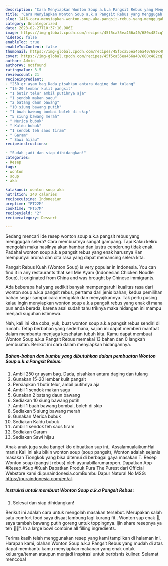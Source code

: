 ```yaml
---
description: "Cara Menyiapkan Wonton Soup a.k.a Pangsit Rebus yang Menggugah Selera"
title: "Cara Menyiapkan Wonton Soup a.k.a Pangsit Rebus yang Menggugah Selera"
slug: 1416-cara-menyiapkan-wonton-soup-aka-pangsit-rebus-yang-menggugah-selera
category: Uncategorized
date: 2023-02-27T10:37:10.986Z
image: https://img-global.cpcdn.com/recipes/45f5ca55ea466a40/680x482cq70/wonton-soup-aka-pangsit-rebus-foto-resep-utama.jpg
hideToc: false
enableToc: true
enableTocContent: false
thumbnail: https://img-global.cpcdn.com/recipes/45f5ca55ea466a40/680x482cq70/wonton-soup-aka-pangsit-rebus-foto-resep-utama.jpg
cover: https://img-global.cpcdn.com/recipes/45f5ca55ea466a40/680x482cq70/wonton-soup-aka-pangsit-rebus-foto-resep-utama.jpg
author: Admin
authorAv: notfound
ratingvalue: 3.5
reviewcount: 21
recipeingredient:
- "250 gr ayam bag Dada pisahkan antara daging dan tulang"
- "15-20 lembar kulit pangsit"
- "1 butir telur ambil putihnya aja"
- "1 sendok makan sagu"
- "2 batang daun bawang"
- "10 siung bawang putih"
- "1 buah bawang bombai boleh di skip"
- "5 siung bawang merah"
- " Merica bubuk"
- " Kaldu bubuk"
- "1 sendok teh saos tiram"
- " Garam"
- " Sawi hijau"
recipeinstructions:

- "Sudah jadi dan siap dihidangkan!"
categories:
- Resep
tags:
- wonton
- soup
- aka

katakunci: wonton soup aka 
nutrition: 240 calories
recipecuisine: Indonesian
preptime: "PT22M"
cooktime: "PT57M"
recipeyield: "2"
recipecategory: Dessert

---
```



Sedang mencari ide resep wonton soup a.k.a pangsit rebus yang menggugah selera? Cara membuatnya sangat gampang. Tapi Kalau keliru mengolah maka hasilnya akan hambar dan justru cenderung tidak enak. Padahal wonton soup a.k.a pangsit rebus yang enak harusnya Kan mempunyai aroma dan cita rasa yang dapat memancing selera kita.


Pangsit Rebus Kuah (Wonton Soup) is very popular in Indonesia. You can find it in any restaurants that sell Mie Ayam (Indonesian Chicken Noodle Soup). It originated from China and was brought by Chinese immigrants.

Ada beberapa hal yang sedikit banyak mempengaruhi kualitas rasa dari wonton soup a.k.a pangsit rebus, pertama dari jenis bahan, kedua pemilihan bahan segar sampai cara mengolah dan menyajikannya. Tak perlu pusing kalau ingin menyiapkan wonton soup a.k.a pangsit rebus yang enak di mana pun anda berada, karena asal sudah tahu triknya maka hidangan ini mampu menjadi suguhan istimewa.


Nah, kali ini kita coba, yuk, buat wonton soup a.k.a pangsit rebus sendiri di rumah. Tetap berbahan yang sederhana, sajian ini dapat memberi manfaat dalam membantu menjaga kesehatan tubuh kita. Kamu dapat membuat Wonton Soup a.k.a Pangsit Rebus memakai 13 bahan dan 0 langkah pembuatan. Berikut ini cara dalam menyiapkan hidangannya.

<!--inarticleads1-->

##### Bahan-bahan dan bumbu yang dibutuhkan dalam pembuatan Wonton Soup a.k.a Pangsit Rebus:

1. Ambil 250 gr ayam bag. Dada, pisahkan antara daging dan tulang
1. Gunakan 15-20 lembar kulit pangsit
1. Persiapkan 1 butir telur, ambil putihnya aja
1. Ambil 1 sendok makan sagu
1. Gunakan 2 batang daun bawang
1. Sediakan 10 siung bawang putih
1. Ambil 1 buah bawang bombai, boleh di skip
1. Sediakan 5 siung bawang merah
1. Gunakan  Merica bubuk
1. Sediakan  Kaldu bubuk
1. Ambil 1 sendok teh saos tiram
1. Sediakan  Garam
1. Sediakan  Sawi hijau


Anak-anak juga suka banget klo dibuatkan sup ini.. AssalamualaikumHai manis ️Kali ini aku bikin wonton soup (soup pangsit), Wonton adalah sejenis masakan Tiongkok yang bisa ditemui di berbagai gaya masakan T. Resep Wonton soup (pangsit rebus) oleh ayunabillarumaropen. Dapatkan App #Resep #Sup #Kuah Dapatkan Produk Pura The Purest dari Official Webstore kami di:puraindonesia.comBumbu Dapur Natural No MSG: https://puraindonesia.com/en/al. 

<!--inarticleads2-->

##### Instruksi untuk membuat Wonton Soup a.k.a Pangsit Rebus:


1. Selesai dan siap dihidangkan!

Berikut ini adalah cara untuk mengolah masakan tersebut. Merupakan salah satu comfort food saya disaat lambung lagi kurang fit.. Wonton sup enak 🤤, saya tambah bawang putih goreng untuk toppingnya. Ijin share resepnya ya teh ️🙏🏼&#34;. In a large bowl combine all filling ingredients. 

Terima kasih telah menggunakan resep yang kami tampilkan di halaman ini. Harapan kami, olahan Wonton Soup a.k.a Pangsit Rebus yang mudah di atas dapat membantu kamu menyiapkan makanan yang enak untuk keluarga/teman ataupun menjadi inspirasi untuk berbisnis kuliner. Selamat mencoba!
